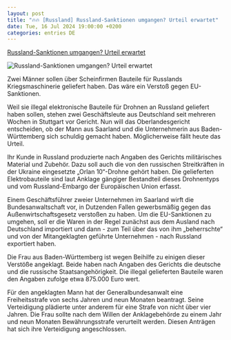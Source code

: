 ```yaml
---
layout: post
title: "🔥🔥 [Russland] Russland-Sanktionen umgangen? Urteil erwartet"
date: Tue, 16 Jul 2024 19:00:00 +0200
categories: entries DE
---
```

[Russland-Sanktionen umgangen? Urteil erwartet](https://www.schwaebische.de/regional/baden-wuerttemberg/russland-sanktionen-umgangen-urteil-erwartet-2709266)

![Russland-Sanktionen umgangen? Urteil erwartet](https://cdn.schwaebische.de/2024/07/17/681e7354-3ea3-4f5b-9486-1c40ee777ed6.jpeg)

Zwei Männer sollen über Scheinfirmen Bauteile für Russlands Kriegsmaschinerie geliefert haben. Das wäre ein Verstoß gegen EU-Sanktionen.

Weil sie illegal elektronische Bauteile für Drohnen an Russland geliefert haben sollen, stehen zwei Geschäftsleute aus Deutschland seit mehreren Wochen in Stuttgart vor Gericht. Nun will das Oberlandesgericht entscheiden, ob der Mann aus Saarland und die Unternehmerin aus Baden-Württemberg sich schuldig gemacht haben. Möglicherweise fällt heute das Urteil.

Ihr Kunde in Russland produzierte nach Angaben des Gerichts militärisches Material und Zubehör. Dazu soll auch die von den russischen Streitkräften in der Ukraine eingesetzte „Orlan 10“-Drohne gehört haben. Die gelieferten Elektrobauteile sind laut Anklage gängiger Bestandteil dieses Drohnentyps und vom Russland-Embargo der Europäischen Union erfasst.

Einem Geschäftsführer zweier Unternehmen im Saarland wirft die Bundesanwaltschaft vor, in Dutzenden Fallen gewerbsmäßig gegen das Außenwirtschaftsgesetz verstoßen zu haben. Um die EU-Sanktionen zu umgehen, soll er die Waren in der Regel zunächst aus dem Ausland nach Deutschland importiert und dann - zum Teil über das von ihm „beherrschte“ und von der Mitangeklagten geführte Unternehmen - nach Russland exportiert haben.

Die Frau aus Baden-Württemberg ist wegen Beihilfe zu einigen dieser Verstöße angeklagt. Beide haben nach Angaben des Gerichts die deutsche und die russische Staatsangehörigkeit. Die illegal gelieferten Bauteile waren den Angaben zufolge etwa 875.000 Euro wert.

Für den angeklagten Mann hat der Generalbundesanwalt eine Freiheitsstrafe von sechs Jahren und neun Monaten beantragt. Seine Verteidigung plädierte unter anderem für eine Strafe von nicht über vier Jahren. Die Frau sollte nach dem Willen der Anklagebehörde zu einem Jahr und neun Monaten Bewährungsstrafe verurteilt werden. Diesen Anträgen hat sich ihre Verteidigung angeschlossen.

